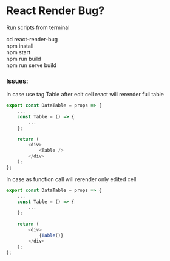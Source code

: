# React Render Bug?

Run scripts from terminal

cd react-render-bug <br>
npm install <br>
npm start <br>
npm run build <br>
npm run serve build <br>

### Issues: 
In case use tag Table after edit cell react will rerender full table<br>
```javascript
export const DataTable = props => {
    ...
    const Table = () => {
        ...
    };

    return (
        <div>
            <Table />
        </div>
    );
};
```

In case as function call will rerender only edited cell
```javascript
export const DataTable = props => {
    ...
    const Table = () => {
        ...
    };

    return (
        <div>
            {Table()}
        </div>
    );
};
```